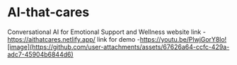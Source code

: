 # AI-that-cares
Conversational AI for Emotional Support and Wellness
website link -https://aithatcares.netlify.app/
link for demo -https://youtu.be/PlwjGorY8lo![image](https://github.com/user-attachments/assets/67626a64-ccfc-429a-adc7-45904b6844d6)
